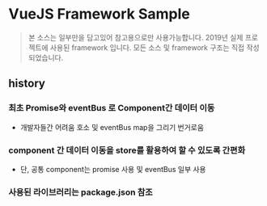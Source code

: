 # VueJS Framework Sample
> 본 소스는 일부만을 담고있어 참고용으로만 사용가능합니다.
> 2019년 실제 프로젝트에 사용된 framework 입니다.
> 모든 소스 및 framework 구조는 직접 작성되었습니다.

## history
### 최초 Promise와 eventBus 로 Component간 데이터 이동
  - 개발자들간 어려움 호소 및 eventBus map을 그리기 번거로움

### component 간 데이터 이동을 store를 활용하여 할 수 있도록 간편화
  - 단, 공통 component는 promise 사용 및 eventBus 일부 사용

### 사용된 라이브러리는 package.json 참조
